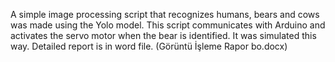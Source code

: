 A simple image processing script that recognizes humans, bears and cows was made using the Yolo model. 
This script communicates with Arduino and activates the servo motor when the bear is identified. 
It was simulated this way. Detailed report is in word file. (Görüntü İşleme Rapor bo.docx)
